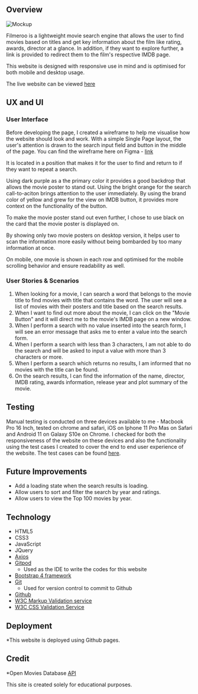 ## Overview

![Mockup](https://i.imgur.com/FdsaXKf.png)

Filmeroo is a lightweight movie search engine that allows the user to find movies based on titles and get key information about the film like rating, awards, director at a glance. In addition, if they want to explore further, a link is provided to redirect them to the film's respective IMDB page. 

This website is designed with responsive use in mind and is optimised for both mobile and desktop usage. 

The live website can be viewed [here](https://edmundgjj.github.io/proj2_moviefinder/)

## UX and UI

### User Interface 

Before developing the page, I created a wireframe to help me visualise how the website should look and work. With a simple Single Page layout, the user's attention is drawn to the search input field and button in the middle of the page. 
You can find the wireframe here on Figma - [link](https://www.figma.com/file/5QkwPPvtJzgaoGy7RYexSo/Movie-Finder-Project-Two?node-id=0%3A1)

It is located in a position that makes it for the user to find and return to if they want to repeat a search. 

Using dark purple as a the primary color it provides a good backdrop that allows the movie poster to stand out. Using the bright orange for the search call-to-aciton brings attention to the user immediately. 
By using the brand color of yellow and grew for the view on IMDB button, it provides more context on the functionality of the button.  

To make the movie poster stand out even further, I chose to use black on the card that the movie poster is displayed on. 

By showing only two movie posters on desktop version, it helps user to scan the information more easily without being bombarded by too many information at once. 

On mobile, one movie is shown in each row and optimised for the mobile scrolling behavior and ensure readability as well. 


### User Stories & Scenarios

1. When looking for a movie, I can search a word that belongs to the movie title to find movies with title that contains the word. The user will see a list of movies with their posters and title based on the search results. 
2. When I want to find out more about the movie, I can click on the "Movie Button" and it will direct me to the movie's IMDB page on a new window. 
3. When I perform a search with no value inserted into the search form, I will see an error message that asks me to enter a value into the search form. 
4. When I perform a search with less than 3 characters, I am not able to do the search and will be asked to input a value with more than 3 characters or more. 
5. When I perform a search which returns no results, I am informed that no movies with the title can be found. 
6. On the search results, I can find the information of the name, director, IMDB rating, awards information, release year and plot summary of the movie.


## Testing 

Manual testing is conducted on three devices available to me - Macbook Pro 16 Inch, tested on chrome and safari, iOS on Iphone 11 Pro Mas on Safari and Android 11 on Galaxy S10e on Chrome. 
I checked for both the responsiveness of the website on these devices and also the functionality using the test cases I created to cover the end to end user experience of the website. 
The test cases can be found [here](https://docs.google.com/spreadsheets/d/1Qvv28y-rBKN6dQ5ZqUDT1VtdSd5hFcgNdNxFRSfqgXY/edit?usp=sharing).

## Future Improvements 
* Add a loading state when the search results is loading. 
* Allow users to sort and filter the search by year and ratings. 
* Allow users to view the Top 100 movies by year. 

## Technology 
* HTML5
* CSS3
* JavaScript
* JQuery
* [Axios](https://www.npmjs.com/package/axios) 
* [Gitpod](https://gitpod.io/workspaces/)
    * Used as the IDE to write the codes for this website   
* [Bootstrap 4 framework](https://getbootstrap.com/)
* [Git](https://git-scm.com/)
    * Used for version control to commit to Github
* [Github](https://github.com)
* [W3C Markup Validation service](## )
* [W3C CSS Validation Service](https://jigsaw.w3.org/css-validator/)

## Deployment 
*This website is deployed using Github pages. 

## Credit 
*Open Movies Database [API](http://www.omdbapi.com/)

This site is created solely for educational purposes.